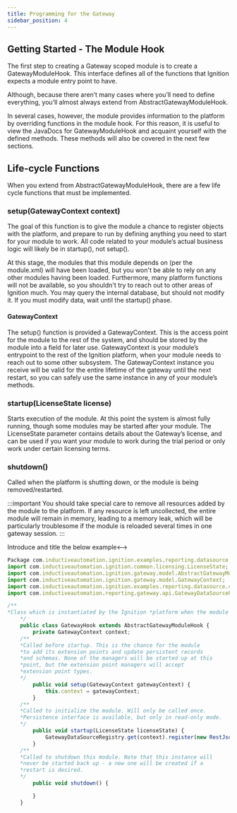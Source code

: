 ```yaml
---
title: Programming for the Gateway
sidebar_position: 4
---
```


## Getting Started - The Module Hook
The first step to creating a Gateway scoped module is to create a GatewayModuleHook. This interface defines all of the functions that Ignition expects a module entry point to have. 

Although, because there aren’t many cases where you’ll need to define everything, you’ll almost always extend from AbstractGatewayModuleHook.

In several cases, however, the module provides information to the platform by overriding functions in the module hook. For this reason, it is useful to view the JavaDocs for GatewayModuleHook and acquaint yourself with the defined methods. These methods will also be covered in the next few sections.

## Life-cycle Functions
When you extend from AbstractGatewayModuleHook, there are a few life cycle functions that must be implemented. 

### setup(GatewayContext context)
The goal of this function is to give the module a chance to register objects with the platform, and prepare to run by defining anything you need to start for your module to work. All code related to your module’s actual business logic will likely be in startup(), not setup().

At this stage, the modules that this module depends on (per the module.xml) will have been loaded, but you won't be able to rely on any other modules having been loaded. Furthermore, many platform functions will not be available, so you shouldn't try to reach out to other areas of Ignition much. You may query the internal database, but should not modify it. If you must modify data, wait until the startup() phase.

#### GatewayContext

The setup() function is provided a GatewayContext. This is the access point for the module to the rest of the system, and should be stored by the module into a field for later use. GatewayContext is your module’s entrypoint to the rest of the Ignition platform, when your module needs to reach out to some other subsystem. The GatewayContext instance you receive will be valid for the entire lifetime of the gateway until the next restart, so you can safely use the same instance in any of your module’s methods.

### startup(LicenseState license)
Starts execution of the module. At this point the system is almost fully running, though some modules may be started after your module. The LicenseState parameter contains details about the Gateway’s license, and can be used if you want your module to work during the trial period or only work under certain licensing terms.

### shutdown()
Called when the platform is shutting down, or the module is being removed/restarted.

:::important
You should take special care to remove all resources added by the module to the platform. If any resource is left uncollected, the entire module will remain in memory, leading to a memory leak, which will be particularly troublesome if the module is reloaded several times in one gateway session. 
:::

<!-->Introduce and title the below example<-->
```js
Package com.inductiveautomation.ignition.examples.reporting.datasource.common.gateway;
import com.inductiveautomation.ignition.common.licensing.LicenseState;
import com.inductiveautomation.ignition.gateway.model.AbstractGatewayModuleHook;
import com.inductiveautomation.ignition.gateway.model.GatewayContext;
import com.inductiveautomation.ignition.examples.reporting.datasource.common.RestJsonDataSource;
import com.inductiveautomation.reporting.gateway.api.GatewayDataSourceRegistry;

/**
*Class which is instantiated by the Ignition *platform when the module is loaded in the *Gateway scope.
    */
    public class GatewayHook extends AbstractGatewayModuleHook {
        private GatewayContext context;
    /**
    *Called before startup. This is the chance for the module 
    *to add its extension points and update persistent records 
    *and schemas. None of the managers will be started up at this 
    *point, but the extension point managers will accept 
    *extension point types.
    */
        public void setup(GatewayContext gatewayContext) {
            this.context = gatewayContext;
        }
    /**
    *Called to initialize the module. Will only be called once. 
    *Persistence interface is available, but only in read-only mode.
    */
        public void startup(LicenseState licenseState) {
            GatewayDataSourceRegistry.get(context).register(new RestJsonDataSource());
        }
    /**
    *Called to shutdown this module. Note that this instance will 
    *never be started back up - a new one will be created if a 
    *restart is desired.
    */
        public void shutdown() {

        }
    }
```
